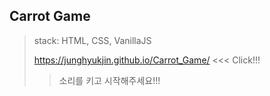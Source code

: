## Carrot Game

> stack: HTML, CSS, VanillaJS
>
> https://junghyukjin.github.io/Carrot_Game/ <<< Click!!!
>
> > 소리를 키고 시작해주세요!!!